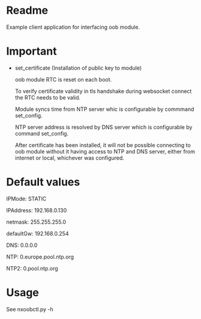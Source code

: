 # Readme
Example client application for interfacing oob module.

# Important
* set_certificate (Installation of public key to module)

  oob module RTC is reset on each boot.
  
  To verify certificate validity in tls handshake during websocket connect the RTC needs to be valid.
  
  Module syncs time from NTP server whic is configurable by commmand set_config.
  
  NTP server address is resolved by DNS server which is configurable by command set_config.
  
  After certificate has been installed, it will not be possible connecting to oob module without it having access to NTP and DNS server, either from internet or local, whichever was configured.

# Default values
IPMode: STATIC

IPAddress: 192.168.0.130

netmask: 255.255.255.0

defaultGw: 192.168.0.254

DNS: 0.0.0.0

NTP: 0.europe.pool.ntp.org

NTP2: 0.pool.ntp.org

# Usage
See nxoobctl.py -h
